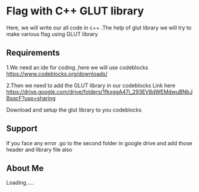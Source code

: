 
# Flag with C++ GLUT library

Here, we will write our all code in c++ .The help of glut library we will try to make various flag using GLUT library


## Requirements
1.We need an ide for coding ,here we will use codeblocks https://www.codeblocks.org/downloads/

2.Then we need to add the GLUT library in our codeblocks Link here https://drive.google.com/drive/folders/1fkxggA47i_293EV8dWEMdwuBNbJBsqcF?usp=sharing

Download and setup the glut library to you codeblocks


## Support

If you face any error .go to the second folder in google drive and add those header and library file also 

## About Me
Loading.....
